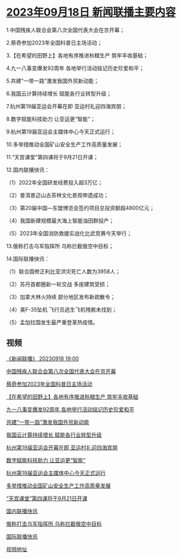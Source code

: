 # [2023年09月18日 新闻联播主要内容](https://tv.cctv.com/lm/xwlb/day/20230918.shtml)

1.中国残疾人联合会第八次全国代表大会在京开幕；

2.蔡奇参加2023年全国科普日主场活动；

3.【在希望的田野上】各地有序推进秋粮生产 筑牢丰收基础；

4.九一八事变爆发92周年 各地举行活动铭记历史珍爱和平；

5.共建“一带一路”激发我国外贸新动能；

6.我国云计算持续增长 赋能各行业转型升级；

7.杭州第19届亚运会开幕在即 亚运村礼迎四海宾朋；

8.数字赋能科技助力 让亚运更“智能”；

9.杭州第19届亚运会主媒体中心今天正式运行；

10.多举措推动全国矿山安全生产工作高质量发展；

11.“天宫课堂”第四课将于9月21日开课；

12.国内联播快讯：

（1）2022年全国研发经费投入超3万亿；

（2）普洱景迈山古茶林文化景观申遗成功；

（3）第20届中国—东盟博览会签约项目总投资额超4800亿元；

（4）我国新建规模最大海上智能油田群投产；

（5）2023年全国消防救援实战化比武竞赛今天举行；

13.俄称打击乌军指挥所 乌称拦截俄空中目标；

14.国际联播快讯：

（1）联合国修正利比亚洪灾死亡人数为3958人；

（2）苏丹首都圈新一轮交战 多座建筑受损；

（3）加拿大林火持续 部分地区发布新疏散令；

（4）美F-35坠机 飞行员逃生飞机残骸未找到；

（5）孟加拉国发生最严重登革热疫情。

## 视频

[《新闻联播》 20230918 19:00](https://tv.cctv.com/2023/09/18/VIDEigBqNns2EFp3CVv7JVf4230918.shtml)

[中国残疾人联合会第八次全国代表大会在京开幕](https://tv.cctv.com/2023/09/18/VIDE7TNNEomSGYg6QOfSYWXo230918.shtml)

[蔡奇参加2023年全国科普日主场活动](https://tv.cctv.com/2023/09/18/VIDEOzuuQ6a3KlIZyiM5CTpG230918.shtml)

[【在希望的田野上】各地有序推进秋粮生产 筑牢丰收基础](https://tv.cctv.com/2023/09/18/VIDEpjPqkzJ8RRAXUgLSWdcs230918.shtml)

[九一八事变爆发92周年 各地举行活动铭记历史珍爱和平](https://tv.cctv.com/2023/09/18/VIDEOhB2LRaMM2Nrpcxz5ctJ230918.shtml)

[共建“一带一路”激发我国外贸新动能](https://tv.cctv.com/2023/09/18/VIDEan3O60q2klkICsMvcYsB230918.shtml)

[我国云计算持续增长 赋能各行业转型升级](https://tv.cctv.com/2023/09/18/VIDEPhZ0s33SdQMwFIR01L45230918.shtml)

[杭州第19届亚运会开幕在即 亚运村礼迎四海宾朋](https://tv.cctv.com/2023/09/18/VIDE9KqvIKz92ZWgAqgRt2A6230918.shtml)

[数字赋能科技助力 让亚运更“智能”](https://tv.cctv.com/2023/09/18/VIDE04rlswIj22eqQnBKgR1V230918.shtml)

[杭州第19届亚运会主媒体中心今天正式运行](https://tv.cctv.com/2023/09/18/VIDE69u4yjJ2mqS6SVq3S4GK230918.shtml)

[多举措推动全国矿山安全生产工作高质量发展](https://tv.cctv.com/2023/09/18/VIDEwSBwDXmvZAiCkdHmvMEN230918.shtml)

[“天宫课堂”第四课将于9月21日开课](https://tv.cctv.com/2023/09/18/VIDEwLLlRIvBTjAAX8cFyHsE230918.shtml)

[国内联播快讯](https://tv.cctv.com/2023/09/18/VIDEmVN69BIKvlCjuriVawFi230918.shtml)

[俄称打击乌军指挥所 乌称拦截俄空中目标](https://tv.cctv.com/2023/09/18/VIDE1P6vlAYS5c7psq6PZHyQ230918.shtml)

[国际联播快讯](https://tv.cctv.com/2023/09/18/VIDE56dP3I4eqgC8o5JtWZsT230918.shtml)

[视频地址](https://tv.cctv.com/lm/xwlb/day/20230918.shtml) 

